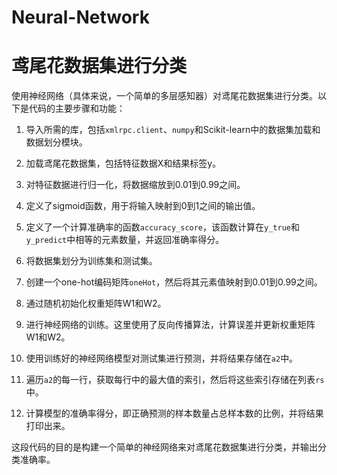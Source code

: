 # Neural-Network
# 鸢尾花数据集进行分类
使用神经网络（具体来说，一个简单的多层感知器）对鸢尾花数据集进行分类。以下是代码的主要步骤和功能：

1. 导入所需的库，包括`xmlrpc.client`、`numpy`和Scikit-learn中的数据集加载和数据划分模块。

2. 加载鸢尾花数据集，包括特征数据X和结果标签y。

3. 对特征数据进行归一化，将数据缩放到0.01到0.99之间。

4. 定义了sigmoid函数，用于将输入映射到0到1之间的输出值。

5. 定义了一个计算准确率的函数`accuracy_score`，该函数计算在`y_true`和`y_predict`中相等的元素数量，并返回准确率得分。

6. 将数据集划分为训练集和测试集。

7. 创建一个one-hot编码矩阵`oneHot`，然后将其元素值映射到0.01到0.99之间。

8. 通过随机初始化权重矩阵W1和W2。

9. 进行神经网络的训练。这里使用了反向传播算法，计算误差并更新权重矩阵W1和W2。

10. 使用训练好的神经网络模型对测试集进行预测，并将结果存储在`a2`中。

11. 遍历`a2`的每一行，获取每行中的最大值的索引，然后将这些索引存储在列表`rs`中。

12. 计算模型的准确率得分，即正确预测的样本数量占总样本数的比例，并将结果打印出来。

这段代码的目的是构建一个简单的神经网络来对鸢尾花数据集进行分类，并输出分类准确率。
